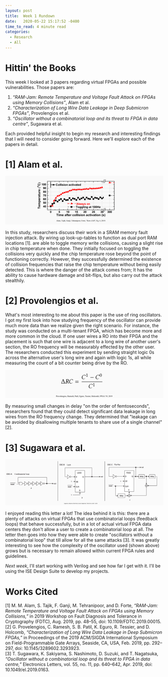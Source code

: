 ```yaml
---
layout: post
title:  Week 1 Rundown
date:   2020-05-22 15:17:52 -0400
time_to_read: 4 minute read
categories:
  - Research
  - All
---
```

# Hittin' the Books

This week I looked at 3 papers regarding virtual FPGAs and possible vulnerabilities. Those papers are:
1. *“RAM-Jam: Remote Temperature and Voltage Fault Attack on FPGAs using Memory Collisions”*, Alam et al.
2. *“Characterization of Long Wire Data Leakage in Deep Submicron FPGAs”*, Provolengios et al.
3. *“Oscillator without a combinatorial loop and its threat to FPGA in data centre”*, Sugawara et al.

Each provided helpful insight to begin my research and interesting findings that I will need to consider going forward. Here we'll explore each of the papers in detail.  

# [1] Alam et al.

![From "RAM-Jam", Figure 6](/images/week_1/ram_jam_figure.PNG)

In this study, researchers discuss their work in a SRAM memory fault injection attack. By wiring up look-up-tables to function as dual port RAM locations [1]. are able to toggle memory write collisions, causing a slight rise in chip temperature when done. They initially focused on toggling the collisions very quickly and the chip temperature rose beyond the point of functioning correctly. However, they successfully determined the existence of collision frequencies that raise the chip temperature without being easily detected. This is where the danger of the attack comes from; It has the ability to cause hardware damage and bit-flips, but also carry out the attack stealthily.

# [2] Provolengios et al.

What's most interesting to me about this paper is the use of ring oscillators. I got my first look into how studying frequency of the oscillator can provide much more data than we realize given the right scenario. For instance, the study was conducted on a multi-tenant FPGA, which has become more and more common in the cloud. If one user wires a RO into their FPGA and the placement is such that one wire is adjacent to a long wire of another user's section, the RO frequency will be measurably effected by the other user. The researchers conducted this experiment by sending straight logic 0s across the alternative user's long wire and again with logic 1s, all while measuring the count of a bit counter being drive by the RO.

![From "Long Wire Data Leakage", Figure 1](/images/week_1/ro_equation.PNG)

By measuring small changes in delay "on the order of femtoseconds", researchers found that they could detect significant data leakage in long wires from the RO frequency change. They determined that "leakage can be avoided by disallowing multiple tenants to share use of a single channel" [2].

# [3] Sugawara et al.

![From "Oscillator without combinatorial logic", Figure 2](/images/week_1/oscillators3.PNG)

I enjoyed reading this letter a lot! The idea behind it is this: there are a plenty of attacks on virtual FPGAs that use combinatorial loops (feedback loops) that behave successfully, but in a lot of actual virtual FPGA data centers they don't allow a user to create a combinatorial loop at all. The letter then goes into how they were able to create "oscillators without a combinatorial loop" that till allow for all the same attacks [3]. It was greatly interesting to see how the complexity of the oscillator used (shown above) grows but is necessary to remain allowed within current FPGA rules and guidelines.

*Next week*, I'll start working with Verilog and see how far I get with it. I'll be using the ISE Design Suite to develop my projects.

# Works Cited

[1] M. M. Alam, S. Tajik, F. Ganji, M. Tehranipoor, and D. Forte, *“RAM-Jam: Remote Temperature and Voltage Fault Attack on FPGAs using Memory Collisions,”* in 2019 Workshop on Fault Diagnosis and Tolerance in Cryptography (FDTC), Aug. 2019, pp. 48–55, doi: 10.1109/FDTC.2019.00015.  
[2] G. Provelengios, C. Ramesh, S. B. Patil, K. Eguro, R. Tessier, and D. Holcomb, *“Characterization of Long Wire Data Leakage in Deep Submicron FPGAs,”* in Proceedings of the 2019 ACM/SIGDA International Symposium on Field-Programmable Gate Arrays, Seaside, CA, USA, Feb. 2019, pp. 292–297, doi: 10.1145/3289602.3293923.  
[3] T. Sugawara, K. Sakiyama, S. Nashimoto, D. Suzuki, and T. Nagatsuka, *“Oscillator without a combinatorial loop and its threat to FPGA in data centre,”* Electronics Letters, vol. 55, no. 11, pp. 640–642, Apr. 2019, doi: 10.1049/el.2019.0163.
